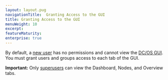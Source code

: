 ```yaml
---
layout: layout.pug
navigationTitle:  Granting Access to the GUI
title: Granting Access to the GUI
menuWeight: 10
excerpt:
featureMaturity:
enterprise: true
---
```


By default, a [new user](/1.10/security/ent/users-groups/) has no permissions and cannot view the [DC/OS GUI](/1.10/gui/). You must grant users and groups access to each tab of the GUI.

**Important:** Only [superusers](/1.10/security/ent/perms-reference/#superuser) can view the Dashboard, Nodes, and Overview tabs.

